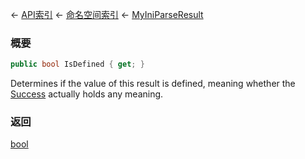 ← [API索引](Api-Index) ← [命名空间索引](Namespace-Index) ← [MyIniParseResult](VRage.Game.ModAPI.Ingame.Utilities.MyIniParseResult)

### 概要

```csharp
public bool IsDefined { get; }
```

Determines if the value of this result is defined, meaning whether the [Success](VRage.Game.ModAPI.Ingame.Utilities.MyIniParseResult.Success) actually holds any meaning.

### 返回

[bool](https://docs.microsoft.com/en-us/dotnet/api/System.Boolean?view=netframework-4.6)

